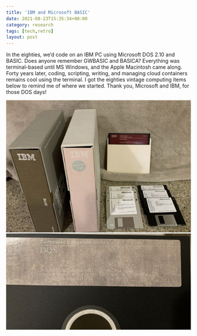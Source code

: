 ```yaml
---
title: 'IBM and Microsoft BASIC'
date: 2021-08-23T15:35:34+00:00
category: research 
tags: [tech,retro]
layout: post
---
```


In the eighties, we’d code on an IBM PC using Microsoft DOS 2.10 and BASIC. Does anyone remember GWBASIC and BASICA? Everything was terminal-based until MS Windows, and the Apple Macintosh came along. Forty years later, coding, scripting, writing, and managing cloud containers remains cool using the terminal. I got the eighties vintage computing items below to remind me of where we started. Thank you, Microsoft and IBM, for those DOS days!

![DOS](/assets/images/1630959488917.jpeg)
![DOS 2](/assets/images/1630959488827.jpeg)
